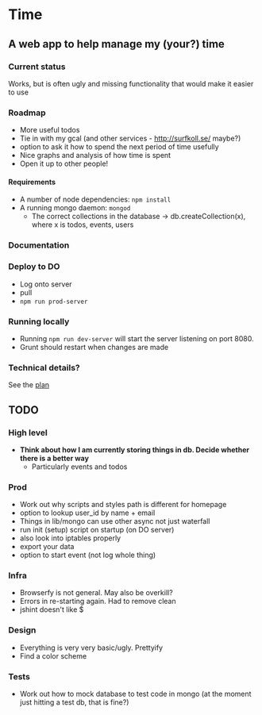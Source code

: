 # Time

## A web app to help manage my (your?) time

### Current status

Works, but is often ugly and missing functionality that would make it easier to use

### Roadmap

* More useful todos
* Tie in with my gcal (and other services - http://surfkoll.se/ maybe?)
* option to ask it how to spend the next period of time usefully
* Nice graphs and analysis of how time is spent
* Open it up to other people!


#### Requirements

* A number of node dependencies: `npm install`
* A running mongo daemon: `mongod`
  * The correct collections in the database -> db.createCollection(x), where x is todos, events, users

### Documentation

### Deploy to DO
* Log onto server
* pull
* `npm run prod-server`

### Running locally

* Running `npm run dev-server` will start the server listening on port 8080.
* Grunt should restart when changes are made
### Technical details?

See the [plan](plan.md)

## TODO

### High level
* **Think about how I am currently storing things in db. Decide whether there is a better way**
  * Particularly events and todos

### Prod
* Work out why scripts and styles path is different for homepage
* option to lookup user_id by name + email
* Things in lib/mongo can use other async not just waterfall
* run init (setup) script on startup (on DO server)
* also look into iptables properly
* export your data
* option to start event (not log whole thing)

### Infra
* Browserfy is not general. May also be overkill?
* Errors in re-starting again. Had to remove clean
* jshint doesn't like $

### Design
* Everything is very very basic/ugly. Prettyify
 * Find a color scheme

### **Tests**
* Work out how to mock database to test code in mongo (at the moment just hitting a test db, that is fine?)
